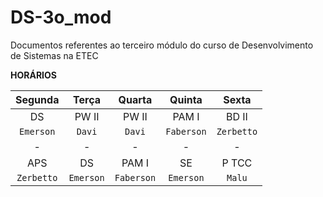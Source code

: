 # DS-3o_mod
Documentos referentes ao terceiro módulo do curso de Desenvolvimento de Sistemas na ETEC



**HORÁRIOS**

| Segunda  | Terça | Quarta | Quinta | Sexta |
|:---:|:---:|:---:|:---:|:---:|
|DS|PW II|PW II|PAM I|BD II|
|`Emerson`|`Davi`|`Davi`|`Faberson`|`Zerbetto`|
|-|-|-|-|-|
|APS|DS|PAM I|SE|P TCC|
|`Zerbetto`|`Emerson`|`Faberson`|`Emerson`|`Malu`|
